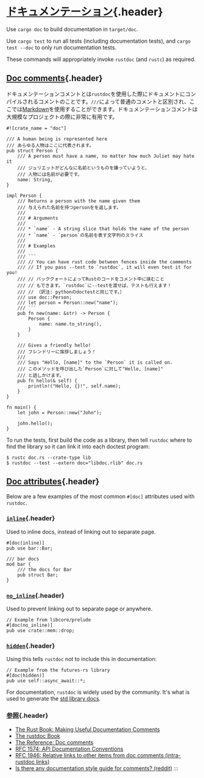 # [ドキュメンテーション](#ドキュメンテーション){.header}

Use `cargo doc` to build documentation in `target/doc`.

Use `cargo test` to run all tests (including documentation tests), and
`cargo test --doc` to only run documentation tests.

These commands will appropriately invoke `rustdoc` (and `rustc`) as
required.

## [Doc comments](#doc-comments){.header}

ドキュメンテーションコメントとは`rustdoc`を使用した際にドキュメントにコンパイルされるコメントのことです。`///`によって普通のコメントと区別され、ここでは[Markdown](https://en.wikipedia.org/wiki/Markdown)を使用することができます。ドキュメンテーションコメントは大規模なプロジェクトの際に非常に有用です。

``` {.rust .editable .ignore}
#![crate_name = "doc"]

/// A human being is represented here
/// あらゆる人物はここに代表されます。
pub struct Person {
    /// A person must have a name, no matter how much Juliet may hate it
    /// ジュリエットがどんなに名前というものを嫌っていようと、
    /// 人物には名前が必要です。
    name: String,
}

impl Person {
    /// Returns a person with the name given them
    /// 与えられた名前を持つpersonをを返します。
    ///
    /// # Arguments
    ///
    /// * `name` - A string slice that holds the name of the person
    /// * `name` - `person`の名前を表す文字列のスライス
    ///
    /// # Examples
    ///
    /// ```
    /// // You can have rust code between fences inside the comments
    /// // If you pass --test to `rustdoc`, it will even test it for you!
    /// // バッククォートによってRustのコードをコメント中に挟むこと
    /// // もできます。`rustdoc`に--testを渡せば、テストも行えます！
    /// // （訳注: pythonのdoctestと同じです。）
    /// use doc::Person;
    /// let person = Person::new("name");
    /// ```
    pub fn new(name: &str) -> Person {
        Person {
            name: name.to_string(),
        }
    }

    /// Gives a friendly hello!
    /// フレンドリーに挨拶しましょう！
    ///
    /// Says "Hello, [name]" to the `Person` it is called on.
    /// このメソッドを呼び出した`Person`に対して"Hello, [name]"
    /// と話しかけます。
    pub fn hello(& self) {
        println!("Hello, {}!", self.name);
    }
}

fn main() {
    let john = Person::new("John");

    john.hello();
}
```

To run the tests, first build the code as a library, then tell `rustdoc`
where to find the library so it can link it into each doctest program:

``` shell
$ rustc doc.rs --crate-type lib
$ rustdoc --test --extern doc="libdoc.rlib" doc.rs
```

## [Doc attributes](#doc-attributes){.header}

Below are a few examples of the most common `#[doc]` attributes used
with `rustdoc`.

### [`inline`](#inline){.header}

Used to inline docs, instead of linking out to separate page.

``` {.rust .ignore}
#[doc(inline)]
pub use bar::Bar;

/// bar docs
mod bar {
    /// the docs for Bar
    pub struct Bar;
}
```

### [`no_inline`](#no_inline){.header}

Used to prevent linking out to separate page or anywhere.

``` {.rust .ignore}
// Example from libcore/prelude
#[doc(no_inline)]
pub use crate::mem::drop;
```

### [`hidden`](#hidden){.header}

Using this tells `rustdoc` not to include this in documentation:

``` {.rust .editable .ignore}
// Example from the futures-rs library
#[doc(hidden)]
pub use self::async_await::*;
```

For documentation, `rustdoc` is widely used by the community. It\'s what
is used to generate the [std library
docs](https://doc.rust-lang.org/std/).

### [参照](#参照){.header}

-   [The Rust Book: Making Useful Documentation
    Comments](https://doc.rust-lang.org/book/ch14-02-publishing-to-crates-io.html#making-useful-documentation-comments)
-   [The rustdoc Book](https://doc.rust-lang.org/rustdoc/index.html)
-   [The Reference: Doc
    comments](https://doc.rust-lang.org/stable/reference/comments.html#doc-comments)
-   [RFC 1574: API Documentation
    Conventions](https://rust-lang.github.io/rfcs/1574-more-api-documentation-conventions.html#appendix-a-full-conventions-text)
-   [RFC 1946: Relative links to other items from doc comments
    (intra-rustdoc
    links)](https://rust-lang.github.io/rfcs/1946-intra-rustdoc-links.html)
-   [Is there any documentation style guide for comments?
    (reddit)](https://www.reddit.com/r/rust/comments/ahb50s/is_there_any_documentation_style_guide_for/)
:::

